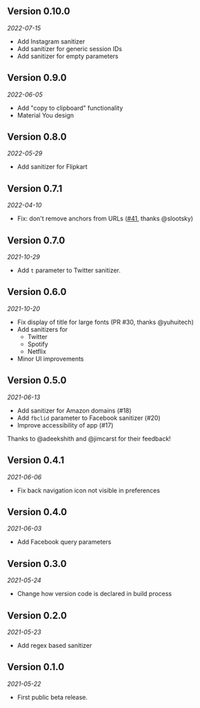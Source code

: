 ## Version 0.10.0

_2022-07-15_

- Add Instagram sanitizer
- Add sanitizer for generic session IDs
- Add sanitizer for empty parameters

## Version 0.9.0

_2022-06-05_

- Add "copy to clipboard" functionality
- Material You design

## Version 0.8.0

_2022-05-29_

- Add sanitizer for Flipkart

## Version 0.7.1

_2022-04-10_

- Fix: don't remove anchors from URLs ([#41](https://github.com/svenjacobs/leon/issues/41), thanks
  @slootsky)

## Version 0.7.0

_2021-10-29_

- Add `t` parameter to Twitter sanitizer.

## Version 0.6.0

_2021-10-20_

- Fix display of title for large fonts (PR #30, thanks @yuhuitech)
- Add sanitizers for
  - Twitter
  - Spotify
  - Netflix
- Minor UI improvements

## Version 0.5.0

_2021-06-13_

- Add sanitizer for Amazon domains (#18)
- Add `fbclid` parameter to Facebook sanitizer (#20)
- Improve accessibility of app (#17)

Thanks to @adeekshith and @jimcarst for their feedback!

## Version 0.4.1

_2021-06-06_

- Fix back navigation icon not visible in preferences

## Version 0.4.0

_2021-06-03_

- Add Facebook query parameters

## Version 0.3.0

_2021-05-24_

- Change how version code is declared in build process

## Version 0.2.0

_2021-05-23_

- Add regex based sanitizer

## Version 0.1.0

_2021-05-22_

- First public beta release.
